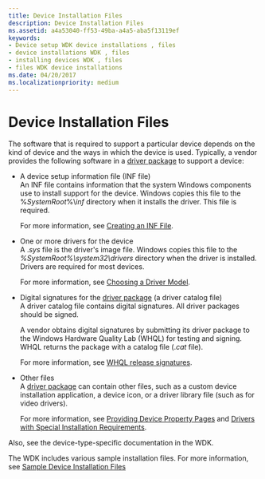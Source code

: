 ```yaml
---
title: Device Installation Files
description: Device Installation Files
ms.assetid: a4a53040-ff53-49ba-a4a5-aba5f13119ef
keywords:
- Device setup WDK device installations , files
- device installations WDK , files
- installing devices WDK , files
- files WDK device installations
ms.date: 04/20/2017
ms.localizationpriority: medium
---
```


# Device Installation Files





The software that is required to support a particular device depends on the kind of device and the ways in which the device is used. Typically, a vendor provides the following software in a [driver package](driver-packages.md) to support a device:

* <a href="" id="a-device-setup-information-file--inf-file-"></a>A device setup information file (INF file)  
    An INF file contains information that the system Windows components use to install support for the device. Windows copies this file to the %*SystemRoot*%\\*inf* directory when it installs the driver. This file is required.

    For more information, see [Creating an INF File](overview-of-inf-files.md).

* <a href="" id="one-or-more-drivers-for-the-device"></a>One or more drivers for the device  
    A .*sys* file is the driver's image file. Windows copies this file to the *%SystemRoot%\\system32\\drivers* directory when the driver is installed. Drivers are required for most devices.

    For more information, see [Choosing a Driver Model](https://docs.microsoft.com/windows-hardware/drivers/gettingstarted/choosing-a-driver-model).

* <a href="" id="digital-signatures-for-the-driver-package--a-driver-catalog-file-"></a>Digital signatures for the [driver package](driver-packages.md) (a driver catalog file)  
    A driver catalog file contains digital signatures. All driver packages should be signed.

    A vendor obtains digital signatures by submitting its driver package to the Windows Hardware Quality Lab (WHQL) for testing and signing. WHQL returns the package with a catalog file (.*cat* file).

    For more information, see [WHQL release signatures](whql-release-signature.md).

* <a href="" id="other-files"></a>Other files  
    A [driver package](driver-packages.md) can contain other files, such as a custom device installation application, a device icon, or a driver library file (such as for video drivers).

    For more information, see [Providing Device Property Pages](providing-device-property-pages.md) and [Drivers with Special Installation Requirements](drivers-with-special-installation-requirements.md).

Also, see the device-type-specific documentation in the WDK.

The WDK includes various sample installation files. For more information, see [Sample Device Installation Files](sample-device-installation-files.md)

 

 





